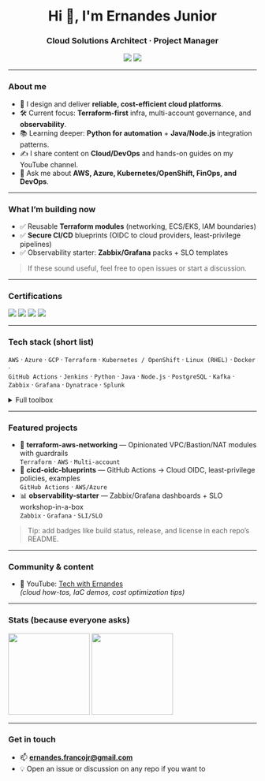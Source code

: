 <!-- README.md -->

<h1 align="center">Hi 👋, I'm Ernandes Junior</h1>
<h3 align="center">Cloud Solutions Architect · Project Manager</h3>

<p align="center">
  <a href="mailto:ernandes.francojr@gmail.com"><img src="https://img.shields.io/badge/Email-ernandes.francojr%40gmail.com-informational?logo=gmail"></a>
  <img src="https://komarev.com/ghpvc/?username=ernandesfranco&label=Views" />
</p>

---

### About me
- 🧭 I design and deliver **reliable, cost-efficient cloud platforms**.
- 🛠️ Current focus: **Terraform-first** infra, multi-account governance, and **observability**.
- 📚 Learning deeper: **Python for automation** + **Java/Node.js** integration patterns.
- ✍️ I share content on **Cloud/DevOps** and hands-on guides on my YouTube channel.
- 💬 Ask me about **AWS, Azure, Kubernetes/OpenShift, FinOps, and DevOps**.

---

### What I’m building now
- ✅ Reusable **Terraform modules** (networking, ECS/EKS, IAM boundaries)
- ✅ **Secure CI/CD** blueprints (OIDC to cloud providers, least-privilege pipelines)
- ✅ Observability starter: **Zabbix/Grafana** packs + SLO templates

> If these sound useful, feel free to open issues or start a discussion.

---

### Certifications
<img src="https://img.shields.io/badge/AWS-Cloud%20Practitioner-232F3E?logo=amazon-aws&logoColor=white" />
<img src="https://img.shields.io/badge/AWS-Solutions%20Architect%20Associate-232F3E?logo=amazon-aws&logoColor=white" />
<img src="https://img.shields.io/badge/Microsoft-AZ--900-0078D4?logo=microsoft-azure&logoColor=white" />
<img src="https://img.shields.io/badge/Microsoft-DP--900-0078D4?logo=microsoft-azure&logoColor=white" />

---

### Tech stack (short list)
`AWS` · `Azure` · `GCP` · `Terraform` · `Kubernetes / OpenShift` · `Linux (RHEL)` · `Docker` ·  
`GitHub Actions` · `Jenkins` · `Python` · `Java` · `Node.js` · `PostgreSQL` · `Kafka` ·  
`Zabbix` · `Grafana` · `Dynatrace` · `Splunk`

<details>
  <summary>Full toolbox</summary>
  Amplify, API Gateway, Lambda, S3, EC2, VPC, Route 53, ECR/ECS/EKS, IAM, Config, CloudTrail, CloudWatch,
  Azure AD, AKS, Storage, Networking, GCP IAM/Compute, Kafka, Hadoop ecosystem (HDFS/Hive/Spark),
  NGINX, Redis, MySQL, MongoDB, PostgreSQL, ServiceNow, Selenium, Pandas, scikit-learn, etc.
</details>

---

### Featured projects
<!-- Replace repo names below with your real ones and pin them in your GitHub profile for visibility -->
- 🚀 **terraform-aws-networking** — Opinionated VPC/Bastion/NAT modules with guardrails  
  `Terraform` · `AWS` · `Multi-account`
- 🔐 **cicd-oidc-blueprints** — GitHub Actions → Cloud OIDC, least-privilege policies, examples  
  `GitHub Actions` · `AWS/Azure`
- 📊 **observability-starter** — Zabbix/Grafana dashboards + SLO workshop-in-a-box  
  `Zabbix` · `Grafana` · `SLI/SLO`

> Tip: add badges like build status, release, and license in each repo’s README.

---

### Community & content
- 🎥 YouTube: <a href="https://www.youtube.com/@TechwithErnandes-l4p">Tech with Ernandes</a>  
  *(cloud how-tos, IaC demos, cost optimization tips)*

---

### Stats (because everyone asks)
<p align="left">
  <img height="165" src="https://github-readme-stats.vercel.app/api?username=ernandesfranco&show_icons=true&hide_title=true" />
  <img height="165" src="https://github-readme-stats.vercel.app/api/top-langs/?username=ernandesfranco&layout=compact&hide_title=true" />
</p>

---

### Get in touch
- 📫 **ernandes.francojr@gmail.com**
- 💡 Open an issue or discussion on any repo if you want to
